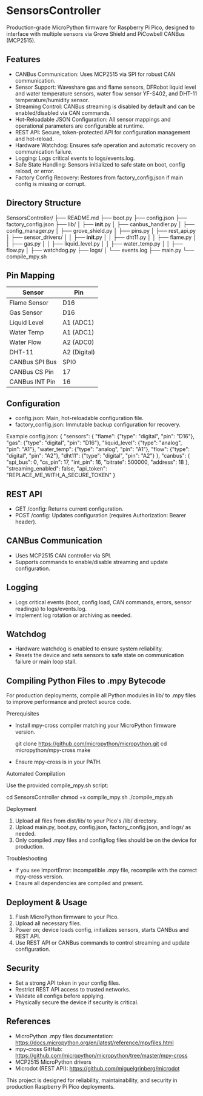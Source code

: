 SensorsController
=================

Production-grade MicroPython firmware for Raspberry Pi Pico, designed to interface with multiple sensors via Grove Shield and PiCowbell CANBus (MCP2515).

Features
--------

- CANBus Communication: Uses MCP2515 via SPI for robust CAN communication.
- Sensor Support: Waveshare gas and flame sensors, DFRobot liquid level and water temperature sensors, water flow sensor YF-S402, and DHT-11 temperature/humidity sensor.
- Streaming Control: CANBus streaming is disabled by default and can be enabled/disabled via CAN commands.
- Hot-Reloadable JSON Configuration: All sensor mappings and operational parameters are configurable at runtime.
- REST API: Secure, token-protected API for configuration management and hot-reload.
- Hardware Watchdog: Ensures safe operation and automatic recovery on communication failure.
- Logging: Logs critical events to logs/events.log.
- Safe State Handling: Sensors initialized to safe state on boot, config reload, or error.
- Factory Config Recovery: Restores from factory_config.json if main config is missing or corrupt.

Directory Structure
-------------------

SensorsController/
├── README.md
├── boot.py
├── config.json
├── factory_config.json
├── lib/
│   ├── __init__.py
│   ├── canbus_handler.py
│   ├── config_manager.py
│   ├── grove_shield.py
│   ├── pins.py
│   ├── rest_api.py
│   ├── sensor_drivers/
│   │   ├── __init__.py
│   │   ├── dht11.py
│   │   ├── flame.py
│   │   ├── gas.py
│   │   ├── liquid_level.py
│   │   ├── water_temp.py
│   │   ├── flow.py
│   ├── watchdog.py
├── logs/
│   └── events.log
├── main.py
└── compile_mpy.sh

Pin Mapping
-----------

| Sensor           | Pin           |
|------------------|--------------|
| Flame Sensor     | D16          |
| Gas Sensor       | D16          |
| Liquid Level     | A1 (ADC1)    |
| Water Temp       | A1 (ADC1)    |
| Water Flow       | A2 (ADC0)    |
| DHT-11           | A2 (Digital) |
| CANBus SPI Bus   | SPI0         |
| CANBus CS Pin    | 17           |
| CANBus INT Pin   | 16           |

Configuration
-------------

- config.json: Main, hot-reloadable configuration file.
- factory_config.json: Immutable backup configuration for recovery.

Example config.json:
{
  "sensors": {
    "flame": {"type": "digital", "pin": "D16"},
    "gas": {"type": "digital", "pin": "D16"},
    "liquid_level": {"type": "analog", "pin": "A1"},
    "water_temp": {"type": "analog", "pin": "A1"},
    "flow": {"type": "digital", "pin": "A2"},
    "dht11": {"type": "digital", "pin": "A2"}
  },
  "canbus": {
    "spi_bus": 0,
    "cs_pin": 17,
    "int_pin": 16,
    "bitrate": 500000,
    "address": 18
  },
  "streaming_enabled": false,
  "api_token": "REPLACE_ME_WITH_A_SECURE_TOKEN"
}

REST API
--------

- GET /config: Returns current configuration.
- POST /config: Updates configuration (requires Authorization: Bearer <token> header).

CANBus Communication
--------------------

- Uses MCP2515 CAN controller via SPI.
- Supports commands to enable/disable streaming and update configuration.

Logging
-------

- Logs critical events (boot, config load, CAN commands, errors, sensor readings) to logs/events.log.
- Implement log rotation or archiving as needed.

Watchdog
--------

- Hardware watchdog is enabled to ensure system reliability.
- Resets the device and sets sensors to safe state on communication failure or main loop stall.

Compiling Python Files to .mpy Bytecode
---------------------------------------

For production deployments, compile all Python modules in lib/ to .mpy files to improve performance and protect source code.

Prerequisites

- Install mpy-cross compiler matching your MicroPython firmware version.

  git clone https://github.com/micropython/micropython.git
  cd micropython/mpy-cross
  make

- Ensure mpy-cross is in your PATH.

Automated Compilation

Use the provided compile_mpy.sh script:

  cd SensorsController
  chmod +x compile_mpy.sh
  ./compile_mpy.sh

Deployment

1. Upload all files from dist/lib/ to your Pico's /lib/ directory.
2. Upload main.py, boot.py, config.json, factory_config.json, and logs/ as needed.
3. Only compiled .mpy files and config/log files should be on the device for production.

Troubleshooting

- If you see ImportError: incompatible .mpy file, recompile with the correct mpy-cross version.
- Ensure all dependencies are compiled and present.

Deployment & Usage
------------------

1. Flash MicroPython firmware to your Pico.
2. Upload all necessary files.
3. Power on; device loads config, initializes sensors, starts CANBus and REST API.
4. Use REST API or CANBus commands to control streaming and update configuration.

Security
--------

- Set a strong API token in your config files.
- Restrict REST API access to trusted networks.
- Validate all configs before applying.
- Physically secure the device if security is critical.

References
----------

- MicroPython .mpy files documentation: https://docs.micropython.org/en/latest/reference/mpyfiles.html
- mpy-cross GitHub: https://github.com/micropython/micropython/tree/master/mpy-cross
- MCP2515 MicroPython drivers
- Microdot (REST API): https://github.com/miguelgrinberg/microdot

This project is designed for reliability, maintainability, and security in production Raspberry Pi Pico deployments.
